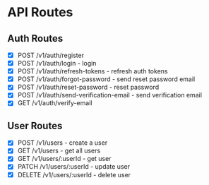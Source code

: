 # API Routes

## Auth Routes

- [x] POST /v1/auth/register
- [x] POST /v1/auth/login - login
- [x] POST /v1/auth/refresh-tokens - refresh auth tokens
- [x] POST /v1/auth/forgot-password - send reset password email
- [x] POST /v1/auth/reset-password - reset password
- [x] POST /v1/auth/send-verification-email - send verification email
- [x] GET /v1/auth/verify-email

## User Routes

- [x] POST /v1/users - create a user
- [x] GET /v1/users - get all users
- [x] GET /v1/users/:userId - get user
- [x] PATCH /v1/users/:userId - update user
- [x] DELETE /v1/users/:userId - delete user
